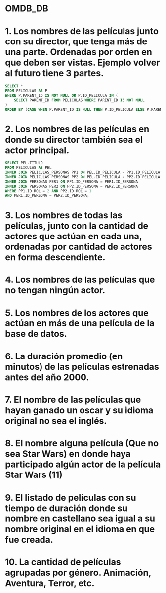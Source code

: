 # OMDB_DB


# 1. Los nombres de las películas junto con su director, que tenga más de una parte. Ordenadas por orden en que deben ser vistas. Ejemplo volver al futuro tiene 3 partes.

```sql
SELECT *
FROM PELICULAS AS P
WHERE P.PARENT_ID IS NOT NULL OR P.ID_PELICULA IN (
    SELECT PARENT_ID FROM PELICULAS WHERE PARENT_ID IS NOT NULL
)
ORDER BY (CASE WHEN P.PARENT_ID IS NULL THEN P.ID_PELICULA ELSE P.PARENT_ID END), ORDEN_VISUALIZACION;
```

# 2. Los nombres de las películas en donde su director también sea el actor principal.

```sql
SELECT PEL.TITULO
FROM PELICULAS AS PEL
INNER JOIN PELICULAS_PERSONAS PP1 ON PEL.ID_PELICULA = PP1.ID_PELICULA
INNER JOIN PELICULAS_PERSONAS PP2 ON PEL.ID_PELICULA = PP2.ID_PELICULA
INNER JOIN PERSONAS PER1 ON PP1.ID_PERSONA = PER1.ID_PERSONA
INNER JOIN PERSONAS PER2 ON PP2.ID_PERSONA = PER2.ID_PERSONA
WHERE PP1.ID_ROL = 2 AND PP2.ID_ROL = 1
AND PER1.ID_PERSONA = PER2.ID_PERSONA;
```

# 3. Los nombres de todas las películas, junto con la cantidad de actores que actúan en cada una, ordenadas por cantidad de actores en forma descendiente. 
# 4. Los nombres de las películas que no tengan ningún actor.
# 5. Los nombres de los actores que actúan en más de una película de la base de datos.
# 6. La duración promedio (en minutos) de las películas estrenadas antes del año 2000.
# 7. El nombre de las películas que hayan ganado un oscar y su idioma original no sea el inglés.
# 8. El nombre alguna película (Que no sea Star Wars) en donde haya participado algún actor de la película Star Wars (11)
# 9. El listado de películas con su tiempo de duración donde su nombre en castellano sea igual a su nombre original en el idioma en que fue creada.
# 10. La cantidad de películas agrupadas por género. Animación, Aventura, Terror, etc. 

